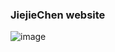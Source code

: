 ### JiejieChen website

![image](https://github.com/jameschen-1982/JiejieChenApp/assets/2328057/74828367-8e8e-45dc-bbd3-e2482ed293ec)
